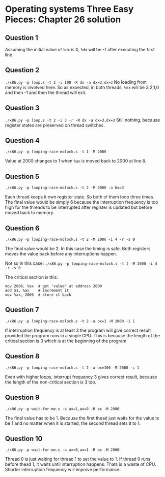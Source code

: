 # Operating systems Three Easy Pieces: Chapter 26 solution

## Question 1

Assuming the initial value of `%dx` is 0, `%dx` will be -1 after executing the first line.

## Question 2

`./x86.py -p loop.s -t 2 -i 100 -R dx -a dx=3,dx=3`
No loading from memory is involved here. So as expected, in both threads, `%dx` will be 3,2,1,0 and then -1 and then the thread will exit.

## Question 3

`./x86.py -p loop.s -t 2 -i 3 -r -R dx -a dx=3,dx=3`
Still nothing, because register states are preserved on thread switches.

## Question 4

`./x86.py -p looping-race-nolock.s -t 1 -M 2000`

Value at 2000 changes to 1 when `%ax` is moved back to 2000 at line 8.

## Question 5

`./x86.py -p looping-race-nolock.s -t 2 -M 2000 -a bx=3`

Each thread keeps it own register state. So both of them loop three times.
The final value would be simply 6 because the interruption frequency is too high for the threads to be interrupted after register is updated but before moved back to memory.

## Question 6

`./x86.py -p looping-race-nolock.s -t 2 -M 2000 -i 4 -r -s 0`

The final value would be 2. In this case the timing is safe. Both registers moves the value back before any interruptions happen.

Not so in this case:
`./x86.py -p looping-race-nolock.s -t 2 -M 2000 -i 4 -r -s 0`

The critical section is this:

```
mov 2000, %ax  # get 'value' at address 2000
add $1, %ax    # increment it
mov %ax, 2000  # store it back
```

## Question 7

`./x86.py -p looping-race-nolock.s -t 2 -a bx=1 -M 2000 -i 1`

If interruption frequency is at least 3 the program will give correct result provided the program runs in a single CPU. This is because the length of the critical section is 3 which is at the beginning of the program.

## Question 8

`./x86.py -p looping-race-nolock.s -t 2 -a bx=100 -M 2000 -i 1`

Even with higher loops, interrupt frequency 3 gives correct result, because the length of the non-critical section is 3 too.

## Question 9

`./x86.py -p wait-for-me.s -a ax=1,ax=0 -R ax -M 2000`

The final value has to be 1. Because the first thead just waits for the value to be 1 and no matter when it is started, the second thread sets it to 1.

## Question 10

`./x86.py -p wait-for-me.s -a ax=0,ax=1 -R ax -M 2000`

Thread 0 is just waiting for thread 1 to set the value to 1. If thread 0 runs before thead 1, it waits until interruption happens. Thats is a waste of CPU. Shorter interruption frequency will improve performance.
